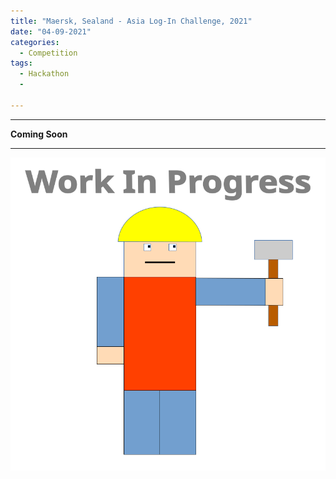 ```yaml
---
title: "Maersk, Sealand - Asia Log-In Challenge, 2021"
date: "04-09-2021"
categories:
  - Competition
tags:
  - Hackathon
  - 

---
```


***

<strong>Coming Soon</strong>

***

![WIP](/assets/images/common/WIP.png)